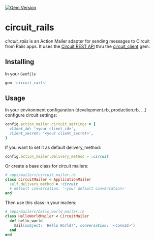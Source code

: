 [![Gem Version](https://badge.fury.io/rb/circuit_rails.svg)](https://badge.fury.io/rb/circuit_rails)

# circuit\_rails

*circuit_rails* is an Action Mailer adapter for sending messages to Circuit from Rails apps.
It uses the [Circuit REST API](https://circuitsandbox.net/rest/v2/swagger/ui/index.html) thru the [circuit\_client](https://github.com/benningm/circuit_client) gem.

## Installing

In your `Gemfile`

```ruby
gem 'circuit_rails'
```

## Usage

In your environment configuration (development.rb, production.rb, ...) configure circuit settings:

```ruby
config.action_mailer.circuit_settings = {
  client_id: '<your client_id>',
  client_secret: '<your client_secret>',
}
```

If you want to set it as default delivery\_method:

```ruby
config.action_mailer.delivery_method = :circuit
```

Or create a base class for circuit mailers:

```ruby
# apps/mailers/circuit_mailer.rb
class CircuitMailer < ApplicationMailer
  self.delivery_method = :circuit
  # default conversation: '<your default conversation>'
end
```

Then use this class in your mailers:

```ruby
# apps/mailers/hello_world_mailer.rb
class HelloWorldMailer < CircuitMailer
  def hello_world
    mail(subject: 'Hello World!', conversation: '<convId>')
  end
end
```

